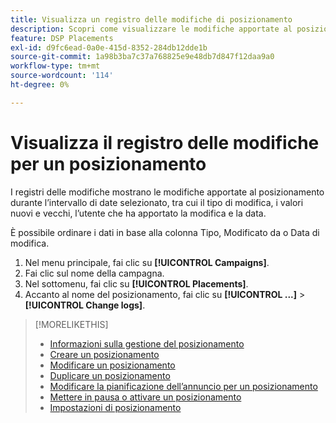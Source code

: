 ```yaml
---
title: Visualizza un registro delle modifiche di posizionamento
description: Scopri come visualizzare le modifiche apportate al posizionamento.
feature: DSP Placements
exl-id: d9fc6ead-0a0e-415d-8352-284db12dde1b
source-git-commit: 1a98b3ba7c37a768825e9e48db7d847f12daa9a0
workflow-type: tm+mt
source-wordcount: '114'
ht-degree: 0%

---
```


# Visualizza il registro delle modifiche per un posizionamento

I registri delle modifiche mostrano le modifiche apportate al posizionamento durante l’intervallo di date selezionato, tra cui il tipo di modifica, i valori nuovi e vecchi, l’utente che ha apportato la modifica e la data.

È possibile ordinare i dati in base alla colonna Tipo, Modificato da o Data di modifica.

1. Nel menu principale, fai clic su **[!UICONTROL Campaigns]**.
1. Fai clic sul nome della campagna.
1. Nel sottomenu, fai clic su **[!UICONTROL Placements]**.
1. Accanto al nome del posizionamento, fai clic su  **[!UICONTROL ...]** > **[!UICONTROL Change logs]**.

>[!MORELIKETHIS]
>
>* [Informazioni sulla gestione del posizionamento](placement-about.md)
>* [Creare un posizionamento](placement-create.md)
>* [Modificare un posizionamento](placement-edit.md)
>* [Duplicare un posizionamento](placement-duplicate.md)
>* [Modificare la pianificazione dell’annuncio per un posizionamento](placement-edit-ad-schedule.md)
>* [Mettere in pausa o attivare un posizionamento](placement-pause-activate.md)
>* [Impostazioni di posizionamento](placement-settings.md)


